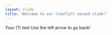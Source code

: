 ```yaml
---
layout: slide
title: "Welcome to our (really?) second slide!"
---
```

Your (?) text
Use the left arrow to go back!
